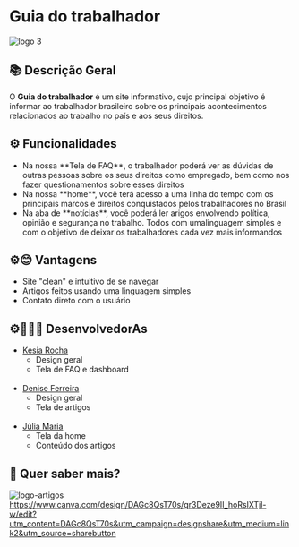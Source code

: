 # Guia do trabalhador

![logo 3](https://github.com/user-attachments/assets/d6466c53-8880-4f9a-ad9e-474eb7e63cf6)

## 📚 Descrição Geral
O **Guia do trabalhador** é um site informativo, cujo principal objetivo é informar ao trabalhador brasileiro sobre os principais acontecimentos relacionados ao trabalho no país e aos seus direitos.


## ⚙️ Funcionalidades
<ul>
  <li>Na nossa **Tela de FAQ**, o trabalhador poderá ver as dúvidas de outras pessoas sobre os seus direitos como empregado, bem como nos fazer questionamentos sobre esses direitos</li>
  <li>Na nossa **home**, você terá acesso a uma linha do tempo com os principais marcos e direitos conquistados pelos trabalhadores no Brasil</li>
  <li>Na aba de **notícias**, você poderá ler arigos envolvendo política, opinião e segurança no trabalho. Todos com umalinguagem simples e com o objetivo de deixar os trabalhadores cada vez mais informandos </li>
</ul>

## ⚙😊 Vantagens
<ul>
  <li>Site "clean" e intuitivo de se navegar</li>
  <li>Artigos feitos usando uma linguagem simples</li>
  <li>Contato direto com o usuário</li>
</ul>

## ⚙👩🏼‍💻 DesenvolvedorAs
* [Kesia Rocha](https://github.com/KesiaRocha)
  - Design geral
  - Tela de FAQ e dashboard
<br></br>
* [Denise Ferreira](https://github.com/DeniseFer)
  - Design geral
  - Tela de artigos
<br></br>
* [Júlia Maria](https://github.com/Julia-maria56)
  - Tela da home
  - Conteúdo dos artigos

## 🧐 Quer saber mais?
![logo-artigos](https://github.com/user-attachments/assets/3272f545-fa15-42d1-b28f-12eafd054a66)
https://www.canva.com/design/DAGc8QsT70s/gr3Deze9II_hoRsIXTjl-w/edit?utm_content=DAGc8QsT70s&utm_campaign=designshare&utm_medium=link2&utm_source=sharebutton 
